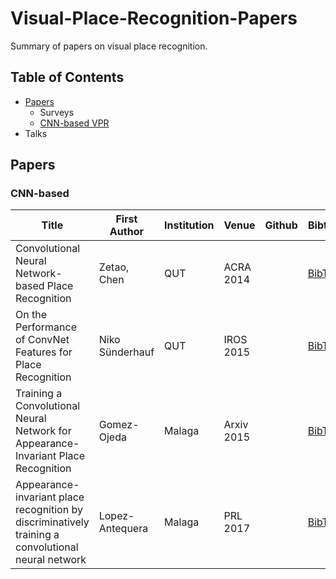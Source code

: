 # Visual-Place-Recognition-Papers
Summary of papers on visual place recognition.

## Table of Contents
- [Papers](#Papers)
  - Surveys
  - [CNN-based VPR](#CNN-based)
- Talks

## Papers
### CNN-based

| Title | First Author | Institution | Venue | Github | Bibtex |
|---|---|---|---|---|---|
| Convolutional Neural Network-based Place Recognition | Zetao, Chen | QUT | ACRA 2014 |  | [BibTex](citations/Chen_2014_Convolutional.txt) |
| On the Performance of ConvNet Features for Place Recognition | Niko Sünderhauf | QUT | IROS 2015 |  | [BibTex](citations/Sunderhauf_2015_On.txt) |
| Training a Convolutional Neural Network for Appearance-Invariant Place Recognition | Gomez-Ojeda | Malaga | Arxiv 2015 |  | [BibTex](citations/Gomez-Ojeda_2015_Training.txt) |
| Appearance-invariant place recognition by discriminatively training a convolutional neural network | Lopez-Antequera | Malaga | PRL 2017 |  | [BibTex](citations/Lopez-Antequera_2017_Appearance.txt) |

